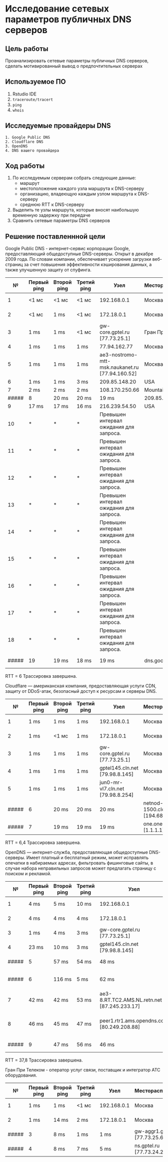 # Исследование сетевых параметров публичных DNS серверов

## Цель работы

Проанализировать сетевые параметры публичных DNS серверов, сделать мотивированный вывод о предпочтительных серверах


## ️Используемое ПО

1.  Rstudio IDE
2. `traceroute/tracert`
3. `ping`
4. `whois`

## Исследуемые провайдеры DNS

    1. Google Public DNS
    2. Cloudflare DNS
    3. OpenDNS
    4. DNS вашего провайдера


## Ход работы

1. По исследуемым серверам собрать следующие данные:
    - маршрут
    - местоположение каждого узла маршрута к DNS-серверу
    - организацию, владеющую каждым узлом маршрута к DNS-серверу
    - среднюю RTT к DNS-серверу
2. Выделить те узлы маршрута, которые вносят наибольшую временную задержку при передаче
3. Сравнить сетевые параметры DNS серверов

## Решение поставленнной цели

Google Public DNS - интернет-сервис корпорации Google, предоставляющий общедоступные DNS-серверы. Открыт в декабре 2009 года. По словам компании, обеспечивает ускорение загрузки веб-страниц за счет повышения эффективности кэширования данных, а также улучшенную защиту от спуфинга.

|№|Первый ping|Второй ping|Третий ping|Узел|Месторасположение| Организация|
|-|-|-|-|-|-|-|
|  1|    <1 мс|    <1 мс|   <1 мс|  192.168.0.1|Москва|Домашний роутер|
|  2|    <1 мс|     1 ms|   <1 мс|  172.18.0.1|Москва|Гран При Телеком|
|  3|     1 ms|     1 ms|   <1 мс|  gw-core.gptel.ru [77.73.25.1]|Гран При Телеком|
|  4|     1 ms|     1 ms|    1 ms|  77.94.162.77|Москва|Наука-Связь|
|  5|     1 ms|     1 ms|    1 ms|  ae3-nostromo-mtt-msk.naukanet.ru [77.94.160.52]|Москва|Наука-Связь|
|  6|     1 ms|     1 ms|    3 ms|  209.85.148.20|USA|Google LLC|
|  7|     2 ms|     2 ms|    2 ms|  108.170.250.66|Mountain View, USA|Google LLC|
#####|  8|    20 ms|    20 ms|    19 ms|  209.85.255.136|USA|Google LLC|
|  9|    17 ms|    17 ms|    16 ms|  216.239.54.50|USA|Google LLC|
| 10|     *   |     *   |     *   |  Превышен интервал ожидания для запроса.|
| 11|     *   |     *   |     *   |  Превышен интервал ожидания для запроса.|
| 12|     *   |     *   |     *   |  Превышен интервал ожидания для запроса.|
| 13|     *   |     *   |     *   |  Превышен интервал ожидания для запроса.|
| 14|     *   |     *   |     *   |  Превышен интервал ожидания для запроса.|
| 15|     *   |     *   |     *   |  Превышен интервал ожидания для запроса.|
| 16|     *   |     *   |     *   |  Превышен интервал ожидания для запроса.|
| 17|     *   |     *   |     *   |  Превышен интервал ожидания для запроса.|
| 18|     *   |     *   |     *   |  Превышен интервал ожидания для запроса.|
#####| 19|    19 ms|    18 ms|    19 ms|  dns.google [8.8.8.8]|Нью-Йорк, USA|Google LLC|

RTT = 6
Трассировка завершена.


Cloudflare — американская компания, предоставляющая услуги CDN, защиту от DDoS-атак, безопасный доступ к ресурсам и серверы DNS. 

|№|Первый ping|Второй ping|Третий ping|Узел|Месторасположение| Организация|
|-|-|-|-|-|-|-|
|  1|     1 ms|     1 ms|     1 ms|  192.168.0.1|Москва|Домашний роутер|
|  2|     1 ms|    <1 мс|     1 ms|  172.18.0.1|Москва|Гран При Телеком|
|  3|     1 ms|     1 ms|     1 ms|  gw-core.gptel.ru [77.73.25.1]|Москва|Гран При Телеком|
|  4|     1 ms|     1 ms|     1 ms|  gptel145.cln.net [79.98.8.145]|Москва|CLN|
|  5|     1 ms|     1 ms|     1 ms|  jun0-mr-vl7.cln.net [79.98.8.254]|Москва|CLN|
#####|  6|    20 ms|    20 ms|    20 ms|  netnod-ix-ge-a-sth-1500.cloudflare.com [194.68.123.246]|Borgholm, Sweden|Stockholm Interconnect GigEth|
#####|  7|    19 ms|    19 ms|    19 ms|  one.one.one.one [1.1.1.1]|	Research, Australia| Cloudflare DNS|

RTT = 6,4
Трассировка завершена.


OpenDNS — интернет-служба, предоставляющая общедоступные DNS-серверы. Имеет платный и бесплатный режим, может исправлять опечатки в набираемых адресах, фильтровать фишинговые сайты, в случае набора неправильных запросов может предлагать страницу с поиском и рекламой.

|№|Первый ping|Второй ping|Третий ping|Узел|Месторасположение| Организация|
|-|-|-|-|-|-|-|
| 1| 4 ms| 5 ms| 10 ms| 192.168.0.1|Москва|Домашний роутер|
| 2| 4 ms| 4 ms| 4 ms| 172.18.0.1|Москва|Гран При Телеком|
| 3| 1 ms| 4 ms| 3 ms| gw-core.gptel.ru [77.73.25.1]|Москва|Гран При Телеком|
| 4| 23 ms| 10 ms| 3 ms| gptel145.cln.net [79.98.8.145]|Москва|CLN|
#####| 5| 57 ms| 54 ms| 48 ms| jun0-mr-vl7.cln.net [79.98.8.254]|Москва|CLN|
#####| 6| 116 ms| 5 ms| 62 ms| ae11-747.RT.MR.MSK.RU.retn.net [87.245.253.18]|Москва|ReTN external interconnections in Moscow|
| 7| 42 ms| 42 ms| 53 ms| ae3-8.RT.TC2.AMS.NL.retn.net [87.245.233.17]|Москва|Grand Prix Telecom|
| 8| 46 ms| 45 ms| 47 ms| peer1.rtr1.ams.opendns.com [80.249.208.88]| Amsterdam|AMS-IX Amsterdam IPv4 Peering (ISP) LAN|
#####| 9| 47 ms| 56 ms| 46 ms| resolver2.opendns.com [208.67.220.220]|San Francisco|Cisco OpenDNS, LLC|

RTT = 37,8
Трассировка завершена.


Гран При Телеком - оператор услуг связи, поставщик и интегратор АТС оборудования.

|№|Первый ping|Второй ping|Третий ping|Узел|Месторасположение| Организация|
|-|-|-|-|-|-|-|
| 1| 1 ms| 1 ms| <1 мс| 192.168.0.1|Москва|Домашний роутер|
| 2| 1 ms| 14 ms| 2 ms| 172.18.0.1|Москва|Гран При Телеком|
#####| 3| 8 ms| 1 ms| 1 ms| gw-aggr1.gptel.ru [77.73.25.6]|Москва|Гран При Телеком|
#####| 4| 8 ms| 7 ms| 5 ms| ns.gptel.ru [77.73.24.2]|Москва|network for GRANDPRIX Telecom|
